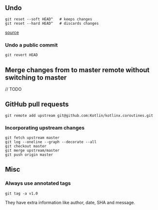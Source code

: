 ## Undo

```
git reset --soft HEAD^   # keeps changes
git reset --hard HEAD^   # discards changes
```

[source](https://stackoverflow.com/a/6376039/4034572)

### Undo a public commit

```
git revert HEAD
```


## Merge changes from to master remote without switching to master

// TODO


## GitHub pull requests

```
git remote add upstream git@github.com:Kotlin/kotlinx.coroutines.git
```

### Incorporating upstream changes

```
git fetch upstream master
git log --oneline --graph --decorate --all
git checkout master
git merge upstream/master
git push origin master
````


## Misc

### Always use annotated tags

```
git tag -a v1.0
````

They have extra information like author, date, SHA and message.
